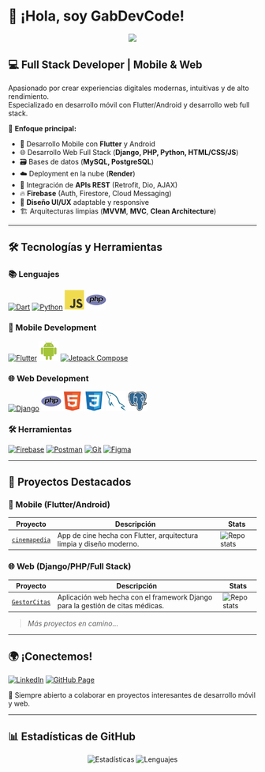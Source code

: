 # 👋 ¡Hola, soy GabDevCode!  

<p align="center"> 
  <img src="https://user-images.githubusercontent.com/74038190/225813708-98b745f2-7d22-48cf-9150-083f1b00d6c9.gif" width="800px"> 
</p>

## 💻 Full Stack Developer | Mobile & Web  

Apasionado por crear experiencias digitales modernas, intuitivas y de alto rendimiento.  
Especializado en desarrollo móvil con Flutter/Android y desarrollo web full stack.  

🚀 **Enfoque principal:**  
- 📱 Desarrollo Mobile con **Flutter** y Android 
- 🌐 Desarrollo Web Full Stack (**Django, PHP, Python, HTML/CSS/JS**)  
- 🗃️ Bases de datos (**MySQL, PostgreSQL**)  
- ☁️ Deployment en la nube (**Render**)  
- 🔄 Integración de **APIs REST** (Retrofit, Dio, AJAX)  
- 🔥 **Firebase** (Auth, Firestore, Cloud Messaging)  
- 🎨 **Diseño UI/UX** adaptable y responsive  
- 🏗️ Arquitecturas limpias (**MVVM**, **MVC**, **Clean Architecture**)  

---

## 🛠️ Tecnologías y Herramientas  

### 📚 Lenguajes  
<p align="left">
  <a href="https://dart.dev/" target="_blank"><img src="https://www.vectorlogo.zone/logos/dartlang/dartlang-icon.svg" alt="Dart" width="40" height="40"/></a>
  <a href="https://python.org/" target="_blank"><img src="https://www.vectorlogo.zone/logos/python/python-icon.svg" alt="Python" width="40" height="40"/></a>
  <a href="https://developer.mozilla.org/en-US/docs/Web/JavaScript" target="_blank"><img src="https://raw.githubusercontent.com/devicons/devicon/master/icons/javascript/javascript-original.svg" alt="JavaScript" width="40" height="40"/></a>
  <a href="https://www.php.net/" target="_blank"><img src="https://raw.githubusercontent.com/devicons/devicon/master/icons/php/php-original.svg" alt="PHP" width="40" height="40"/></a>
</p>

### 📱 Mobile Development  
<p align="left">
  <a href="https://flutter.dev" target="_blank"><img src="https://www.vectorlogo.zone/logos/flutterio/flutterio-icon.svg" alt="Flutter" width="40" height="40"/></a>
  <a href="https://developer.android.com" target="_blank"><img src="https://raw.githubusercontent.com/devicons/devicon/master/icons/android/android-original.svg" alt="Android" width="40" height="40"/></a>
  <a href="https://developer.android.com/jetpack/compose" target="_blank"><img src="https://avatars.githubusercontent.com/u/71742764?s=200&v=4" alt="Jetpack Compose" width="40" height="40"/></a>
</p>

### 🌐 Web Development  
<p align="left">
  <a href="https://www.djangoproject.com/" target="_blank"><img src="https://www.vectorlogo.zone/logos/djangoproject/djangoproject-icon.svg" alt="Django" width="40" height="40"/></a>
  <a href="https://www.php.net/" target="_blank"><img src="https://raw.githubusercontent.com/devicons/devicon/master/icons/php/php-original.svg" alt="PHP" width="40" height="40"/></a>
  <a href="https://www.w3.org/html/" target="_blank"><img src="https://raw.githubusercontent.com/devicons/devicon/master/icons/html5/html5-original.svg" alt="HTML5" width="40" height="40"/></a>
  <a href="https://www.w3schools.com/css/" target="_blank"><img src="https://raw.githubusercontent.com/devicons/devicon/master/icons/css3/css3-original.svg" alt="CSS3" width="40" height="40"/></a>
  <a href="https://www.mysql.com/" target="_blank"><img src="https://raw.githubusercontent.com/devicons/devicon/master/icons/mysql/mysql-original.svg" alt="MySQL" width="40" height="40"/></a>
  <a href="https://www.postgresql.org" target="_blank"><img src="https://raw.githubusercontent.com/devicons/devicon/master/icons/postgresql/postgresql-original.svg" alt="PostgreSQL" width="40" height="40"/></a>
</p>

### 🛠️ Herramientas  
<p align="left">
  <a href="https://firebase.google.com/" target="_blank"><img src="https://www.vectorlogo.zone/logos/firebase/firebase-icon.svg" alt="Firebase" width="40" height="40"/></a>
  <a href="https://postman.com" target="_blank"><img src="https://cdn.iconscout.com/icon/free/png-512/free-postman-logo-icon-3030217.png?f=webp&w=256" alt="Postman" width="40" height="40"/></a>
  <a href="https://git-scm.com/" target="_blank"><img src="https://www.vectorlogo.zone/logos/git-scm/git-scm-icon.svg" alt="Git" width="40" height="40"/></a>
  <a href="https://figma.com/" target="_blank"><img src="https://www.vectorlogo.zone/logos/figma/figma-icon.svg" alt="Figma" width="40" height="40"/></a>
 
</p>


---

## 🚀 Proyectos Destacados

### 📱 Mobile (Flutter/Android)
| Proyecto | Descripción | Stats |
|---------|-------------|--------|
| [`cinemapedia`](https://github.com/GaboDevCode/cinemapedia) | App de cine hecha con Flutter, arquitectura limpia y diseño moderno. | ![Repo stats](https://github-readme-stats.vercel.app/api/pin/?username=GaboDevCode&repo=cinemapedia&theme=radical) |


### 🌐 Web (Django/PHP/Full Stack)
| Proyecto | Descripción | Stats |
|---------|-------------|--------|
| [`GestorCitas`](https://github.com/GaboDevCode/GestorCitas) | Aplicación web hecha con el framework Django para la gestión de citas médicas. | ![Repo stats](https://github-readme-stats.vercel.app/api/pin/?username=GaboDevCode&repo=GestorCitas&theme=radical) |


> *Más proyectos en camino...*

---

## 🌍 ¡Conectemos!  
<p align="left">
  <a href="https://www.linkedin.com/in/eduardo-gabriel-6a814035b/" target="_blank"><img src="https://www.vectorlogo.zone/logos/linkedin/linkedin-icon.svg" alt="LinkedIn" width="30" height="30"/></a>
  <a href="https://g-kr4v3n.github.io/" target="_blank"><img src="https://www.vectorlogo.zone/logos/github/github-tile.svg" alt="GitHub Page" width="30" height="30"/></a>
</p>

📌 Siempre abierto a colaborar en proyectos interesantes de desarrollo móvil y web.  

---

## 📊 Estadísticas de GitHub  

<p align="center">
  <img src="https://github-readme-stats.vercel.app/api?username=GaboDevCode&show_icons=true&theme=radical" alt="Estadísticas" width="48%"/>
  <img src="https://github-readme-stats.vercel.app/api/top-langs/?username=GaboDevCode&layout=compact&theme=radical" alt="Lenguajes" width="45%"/>
</p>
